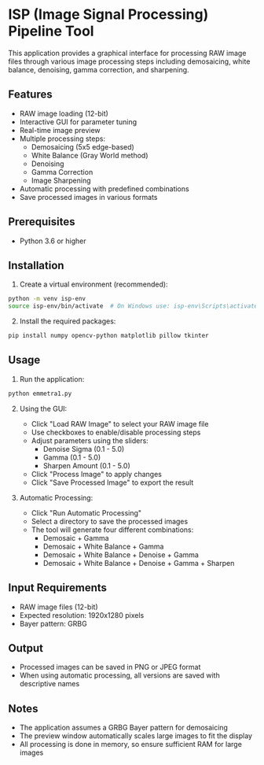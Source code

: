 # ISP (Image Signal Processing) Pipeline Tool

This application provides a graphical interface for processing RAW image files through various image processing steps including demosaicing, white balance, denoising, gamma correction, and sharpening.

## Features

- RAW image loading (12-bit)
- Interactive GUI for parameter tuning
- Real-time image preview
- Multiple processing steps:
  - Demosaicing (5x5 edge-based)
  - White Balance (Gray World method)
  - Denoising
  - Gamma Correction
  - Image Sharpening
- Automatic processing with predefined combinations
- Save processed images in various formats

## Prerequisites

- Python 3.6 or higher

## Installation

1. Create a virtual environment (recommended):
```bash
python -m venv isp-env
source isp-env/bin/activate  # On Windows use: isp-env\Scripts\activate
```

2. Install the required packages:
```bash
pip install numpy opencv-python matplotlib pillow tkinter
```

## Usage

1. Run the application:
```bash
python emmetra1.py
```

2. Using the GUI:
   - Click "Load RAW Image" to select your RAW image file
   - Use checkboxes to enable/disable processing steps
   - Adjust parameters using the sliders:
     - Denoise Sigma (0.1 - 5.0)
     - Gamma (0.1 - 5.0)
     - Sharpen Amount (0.1 - 5.0)
   - Click "Process Image" to apply changes
   - Click "Save Processed Image" to export the result

3. Automatic Processing:
   - Click "Run Automatic Processing"
   - Select a directory to save the processed images
   - The tool will generate four different combinations:
     - Demosaic + Gamma
     - Demosaic + White Balance + Gamma
     - Demosaic + White Balance + Denoise + Gamma
     - Demosaic + White Balance + Denoise + Gamma + Sharpen

## Input Requirements

- RAW image files (12-bit)
- Expected resolution: 1920x1280 pixels
- Bayer pattern: GRBG

## Output

- Processed images can be saved in PNG or JPEG format
- When using automatic processing, all versions are saved with descriptive names

## Notes

- The application assumes a GRBG Bayer pattern for demosaicing
- The preview window automatically scales large images to fit the display
- All processing is done in memory, so ensure sufficient RAM for large images
```
